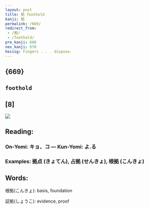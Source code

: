 ```yaml
---
layout: post
title: 拠 foothold
kanji: 拠
permalink: /669/
redirect_from:
 - /拠/
 - /foothold/
pre_kanji: 668
nex_kanji: 670
heisig: Fingers . . . dispose.
---
```


## {669}

## `foothold`

## [8]

<div class="stroke"><img src="E68BA0.png" /></div>

## Reading:

### On-Yomi: キョ、コ &mdash; Kun-Yomi: よ.る

### Examples: 拠点 (きょてん), 占拠 (せんきょ), 根拠 (こんきょ)

## Words:

根拠(こんきょ): basis, foundation

証拠(しょうこ): evidence, proof
